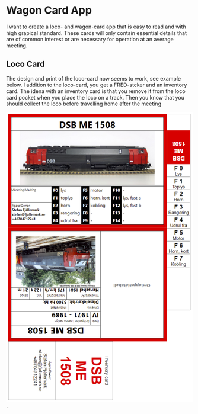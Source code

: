 # Wagon Card App
I want to create a loco- and wagon-card app that is easy to read and with high grapical standard.
These cards will only contain essential details that are of common interest or are necessary for operation at an average meeting.

## Loco Card
The design and print of the loco-card now seems to work, see example below.
I addition to the loco-card, you get a FRED-stcker and an inventory card. 
The idena with an inventory card is that you remove it from the loco card pocket when you place the loco on a track.
Then you know that you should collect the loco before travelling home after the meeting

![Example of loco card with FRED-sticker](Loco-Card-with-FRED-sticker.png).
